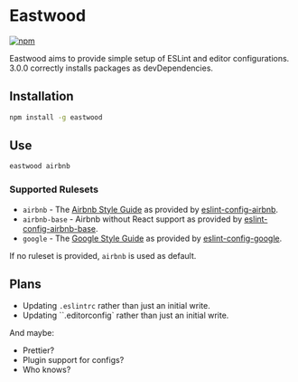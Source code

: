 # Eastwood

[![npm](https://img.shields.io/npm/v/eastwood.svg)](https://www.npmjs.com/package/eastwood)

Eastwood aims to provide simple setup of ESLint and editor configurations.
3.0.0 correctly installs packages as devDependencies.

## Installation

```bash
npm install -g eastwood
```

## Use

```bash
eastwood airbnb
```

### Supported Rulesets

* `airbnb` - The [Airbnb Style Guide](http://airbnb.io/javascript/) as provided by [eslint-config-airbnb](https://www.npmjs.com/package/eslint-config-airbnb).
* `airbnb-base` - Airbnb without React support as provided by [eslint-config-airbnb-base](https://www.npmjs.com/package/eslint-config-airbnb-base).
* `google` - The [Google Style Guide](https://google.github.io/styleguide/jsguide.html) as provided by [eslint-config-google](https://www.npmjs.com/package/eslint-config-google).

If no ruleset is provided, `airbnb` is used as default.

## Plans

* Updating `.eslintrc` rather than just an initial write.
* Updating ``.editorconfig` rather than just an initial write.

And maybe:

* Prettier?
* Plugin support for configs?
* Who knows?
